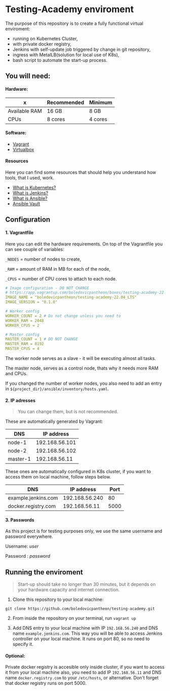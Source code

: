 # Testing-Academy enviroment

The purpose of this repository is to create a fully functional virtual enviroment:
 - running on Kubernetes Cluster,
 - with private docker registry,
 - Jenkins with self-update job triggered by change in git repository,
 - ingress with MetalLB(solution for local use of K8s),
 - bash script to automate the start-up process.


## You will need:

#### Hardware:

x | Recommended | Minimum
----------- | ----------- | ----------- 
Available RAM | 16 GB | 8 GB
CPUs | 8 cores | 4 cores

#### Software:

 - [Vagrant](https://www.vagrantup.com/downloads)
 - [Virtualbox](https://www.virtualbox.org/wiki/Downloads)

 #### Resources

 Here you can find some resources that should help you understand how tools, that I used, work.

 - [What is Kubernetes?](https://youtu.be/cC46cg5FFAM)
 - [What is Jenkins?](https://youtu.be/2w-_JOK96Uc?t=81) 
 - [What is Ansible?](https://youtu.be/fHO1X93e4WA)
 - [Ansible Vault](https://docs.ansible.com/ansible/latest/cli/ansible-vault.html)

## Configuration

#### 1. Vagrantfile

Here you can edit the hardware requirements. On top of the Vagrantfile you can see couple of variables:

`_NODES` = number of nodes to create,

`_RAM` = amount of RAM in MB for each of the node,

`_CPUS` = number of CPU cores to attach to each node.

```yaml
# Image configuration - DO NOT CHANGE
# https://app.vagrantup.com/boledovicpantheon/boxes/testing-academy-22.04_LTS
IMAGE_NAME = "boledovicpantheon/testing-academy-22.04_LTS" 
IMAGE_VERSION = "0.1.0" 

# Worker config
WORKER_COUNT = 2 # Do not change unless you need to
WORKER_RAM = 2048
WORKER_CPUS = 2

# Master config
MASTER_COUNT = 1 # DO NOT CHANGE
MASTER_RAM = 8192
MASTER_CPUS = 4
```

The worker node serves as a slave - it will be executing almost all tasks.

The master node, serves as a control node, thats why it needs more RAM and CPUs. 

If you changed the number of worker nodes, you also need to add an entry in `${project_dir}/ansible/inventory/hosts.yaml`. 

#### 2. IP adresses

> You can change them, but is not recommended. 

These are automatically generated by Vagrant:

DNS | IP address
--- | ---
node-1 | 192.168.56.101
node-2 | 192.168.56.102
master-1 | 192.168.56.11 

These ones are automatically configured in K8s cluster, if you want to access them on local machine, follow steps below.

DNS | IP address | Port
--- | --- | ---
example.jenkins.com | 192.168.56.240 | 80
docker.registry.com | 192.168.56.11 | 5000

#### 3. Passwords

As this project is for testing purposes only, we use the same username and password everywhere.

Username: *user*

Password : *password*

## Running the enviroment

> Start-up should take no longer than 30 minutes, but it depends on your hardware capacity and internet connection.

1. Clone this repository to your local machine:

`git clone https://github.com/boledovicpantheon/testing-academy.git` 


2. From inside the repository on your terminal, run `vagrant up`

3. Add DNS entry to your local machine with IP `192.168.56.240` and DNS name `example.jenkins.com`.
This way you will be able to access Jenkins controller on your local machine. It runs on port 80, so no need to specify it.

#### Optional:

Private docker registry is accesible only inside cluster, if you want to access it from your local machine also, you need to add IP 
`192.168.56.11` and DNS name `docker.registry.com` to your `/etc/hosts`, or alternative.
Don't forget that docker registry runs on port 5000. 


